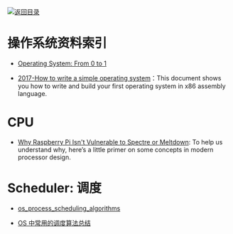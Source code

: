 [![返回目录](https://parg.co/UGo)](https://parg.co/b4z)

# 操作系统资料索引

* [Operating System: From 0 to 1](https://github.com/tuhdo/os01)

- [2017-How to write a simple operating system](http://mikeos.sourceforge.net/write-your-own-os.html)：This document shows you how to write and build your first operating system in x86 assembly language.

# CPU

* [Why Raspberry Pi Isn't Vulnerable to Spectre or Meltdown](http://t.cn/RH3DVKj): To help us understand why, here’s a little primer on some concepts in modern processor design.

# Scheduler: 调度

* [os_process_scheduling_algorithms](http://www.tutorialspoint.com/operating_system/os_process_scheduling_algorithms.htm)

* [OS 中常用的调度算法总结](http://blog.chinaunix.net/uid-25132162-id-361291.html)
